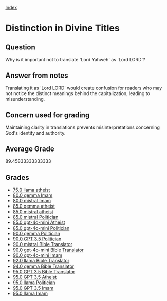
[Index](../../index.md)
# Distinction in Divine Titles
## Question
Why is it important not to translate 'Lord Yahweh' as 'Lord LORD'?

## Answer from notes
Translating it as 'Lord LORD' would create confusion for readers who may not notice the distinct meanings behind the capitalization, leading to misunderstanding.

## Concern used for grading
Maintaining clarity in translations prevents misinterpretations concerning God's identity and authority.

## Average Grade
89.45833333333333

## Grades
 * [75.0 llama atheist](../answers/llama_atheist/Distinction_in_Divine_Titles.md)
 * [80.0 gemma Imam](../answers/gemma_Imam/Distinction_in_Divine_Titles.md)
 * [80.0 mistral Imam](../answers/mistral_Imam/Distinction_in_Divine_Titles.md)
 * [85.0 gemma atheist](../answers/gemma_atheist/Distinction_in_Divine_Titles.md)
 * [85.0 mistral atheist](../answers/mistral_atheist/Distinction_in_Divine_Titles.md)
 * [85.0 mistral Politician](../answers/mistral_Politician/Distinction_in_Divine_Titles.md)
 * [85.0 gpt-4o-mini Atheist](../answers/gpt-4o-mini_Atheist/Distinction_in_Divine_Titles.md)
 * [85.0 gpt-4o-mini Politician](../answers/gpt-4o-mini_Politician/Distinction_in_Divine_Titles.md)
 * [90.0 gemma Politician](../answers/gemma_Politician/Distinction_in_Divine_Titles.md)
 * [90.0 GPT 3.5 Politician](../answers/GPT_3.5_Politician/Distinction_in_Divine_Titles.md)
 * [90.0 mistral Bible Translator](../answers/mistral_Bible_Translator/Distinction_in_Divine_Titles.md)
 * [90.0 gpt-4o-mini Bible Translator](../answers/gpt-4o-mini_Bible_Translator/Distinction_in_Divine_Titles.md)
 * [90.0 gpt-4o-mini Imam](../answers/gpt-4o-mini_Imam/Distinction_in_Divine_Titles.md)
 * [92.0 llama Bible Translator](../answers/llama_Bible_Translator/Distinction_in_Divine_Titles.md)
 * [94.0 gemma Bible Translator](../answers/gemma_Bible_Translator/Distinction_in_Divine_Titles.md)
 * [95.0 GPT 3.5 Bible Translator](../answers/GPT_3.5_Bible_Translator/Distinction_in_Divine_Titles.md)
 * [95.0 GPT 3.5 Atheist](../answers/GPT_3.5_Atheist/Distinction_in_Divine_Titles.md)
 * [95.0 llama Politician](../answers/llama_Politician/Distinction_in_Divine_Titles.md)
 * [95.0 GPT 3.5 Imam](../answers/GPT_3.5_Imam/Distinction_in_Divine_Titles.md)
 * [95.0 llama Imam](../answers/llama_Imam/Distinction_in_Divine_Titles.md)
